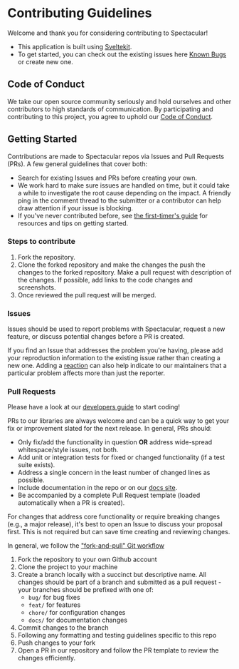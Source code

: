 # Contributing Guidelines

Welcome and thank you for considering contributing to Spectacular!

- This application is built using [Sveltekit](https://kit.svelte.dev/docs).
- To get started, you can check out the existing issues here [Known Bugs](https://github.com/xmlking/spectacular/issues) or create new one.

## Code of Conduct

We take our open source community seriously and hold ourselves and other contributors to high standards of communication. By participating and contributing to this project, you agree to uphold our [Code of Conduct](https://github.com/xmlking/spectacular/blob/main/CODE_OF_CONDUCT.md).

## Getting Started

Contributions are made to Spectacular repos via Issues and Pull Requests (PRs). A few general guidelines that cover both:

- Search for existing Issues and PRs before creating your own.
- We work hard to make sure issues are handled on time, but it could take a while to investigate the root cause depending on the impact. A friendly ping in the comment thread to the submitter or a contributor can help draw attention if your issue is blocking.
- If you've never contributed before, see [the first-timer's guide](https://github.com/firstcontributions/first-contributions) for resources and tips on getting started.

### Steps to contribute

1. Fork the repository.
2. Clone the forked repository and make the changes the push the changes to the forked repository. Make a pull request with description of the changes. If possible, add links to the code changes and screenshots.
3. Once reviewed the pull request will be merged.

### Issues

Issues should be used to report problems with Spectacular, request a new feature, or discuss potential changes before a PR is created.

If you find an Issue that addresses the problem you're having, please add your reproduction information to the existing issue rather than creating a new one. Adding a [reaction](https://github.blog/2016-03-10-add-reactions-to-pull-requests-issues-and-comments/) can also help indicate to our maintainers that a particular problem affects more than just the reporter.

### Pull Requests

Please have a look at our [developers guide](https://github.com/xmlking/spectacular/blob/main/DEVELOPERS.md) to start coding!

PRs to our libraries are always welcome and can be a quick way to get your fix or improvement slated for the next release. In general, PRs should:

- Only fix/add the functionality in question **OR** address wide-spread whitespace/style issues, not both.
- Add unit or integration tests for fixed or changed functionality (if a test suite exists).
- Address a single concern in the least number of changed lines as possible.
- Include documentation in the repo or on our [docs site](https://spectacular-docs.vercel.app/).
- Be accompanied by a complete Pull Request template (loaded automatically when a PR is created).

For changes that address core functionality or require breaking changes (e.g., a major release), it's best to open an Issue to discuss your proposal first. This is not required but can save time creating and reviewing changes.

In general, we follow the ["fork-and-pull" Git workflow](https://github.com/susam/gitpr)

1. Fork the repository to your own Github account
2. Clone the project to your machine
3. Create a branch locally with a succinct but descriptive name. All changes should be part of a branch and submitted as a pull request - your branches should be prefixed with one of:
   - `bug/` for bug fixes
   - `feat/` for features
   - `chore/` for configuration changes
   - `docs/` for documentation changes
4. Commit changes to the branch
5. Following any formatting and testing guidelines specific to this repo
6. Push changes to your fork
7. Open a PR in our repository and follow the PR template to review the changes efficiently.
